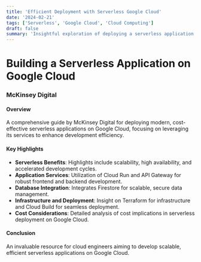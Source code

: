 ```yaml
---
title: 'Efficient Deployment with Serverless Google Cloud'
date: '2024-02-21'
tags: ['Serverless', 'Google Cloud', 'Cloud Computing']
draft: false
summary: 'Insightful exploration of deploying a serverless application on Google Cloud, emphasizing cost efficiency and technical scalability.'
---
```


# Building a Serverless Application on Google Cloud

### McKinsey Digital

#### Overview

A comprehensive guide by McKinsey Digital for deploying modern, cost-effective serverless applications on Google Cloud, focusing on leveraging its services to enhance development efficiency.

#### Key Highlights

- **Serverless Benefits**: Highlights include scalability, high availability, and accelerated development cycles.
- **Application Services**: Utilization of Cloud Run and API Gateway for robust frontend and backend development.
- **Database Integration**: Integrates Firestore for scalable, secure data management.
- **Infrastructure and Deployment**: Insight on Terraform for infrastructure and Cloud Build for seamless deployment.
- **Cost Considerations**: Detailed analysis of cost implications in serverless deployment on Google Cloud.

#### Conclusion

An invaluable resource for cloud engineers aiming to develop scalable, efficient serverless applications on Google Cloud.
